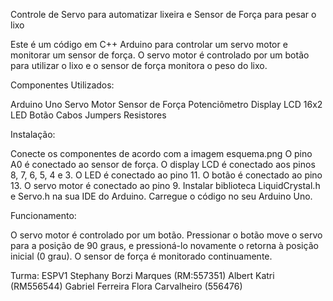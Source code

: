 Controle de Servo para automatizar lixeira e Sensor de Força para pesar o lixo

Este é um código em C++ Arduino para controlar um servo motor e monitorar um sensor de força. O servo motor é controlado por um botão para utilizar o lixo e o sensor de força monitora o peso do lixo.

Componentes Utilizados:

Arduino Uno
Servo Motor
Sensor de Força
Potenciômetro
Display LCD 16x2
LED
Botão
Cabos Jumpers
Resistores

Instalação:

Conecte os componentes de acordo com a imagem esquema.png
O pino A0 é conectado ao sensor de força.
O display LCD é conectado aos pinos 8, 7, 6, 5, 4 e 3.
O LED é conectado ao pino 11.
O botão é conectado ao pino 13.
O servo motor é conectado ao pino 9.
Instalar biblioteca LiquidCrystal.h e Servo.h na sua IDE do Arduino.
Carregue o código no seu Arduino Uno.

Funcionamento:

O servo motor é controlado por um botão. Pressionar o botão move o servo para a posição de 90 graus, e pressioná-lo novamente o retorna à posição inicial (0 grau).
O sensor de força é monitorado continuamente.

Turma: ESPV1
Stephany Borzi Marques (RM:557351)
Albert Katri (RM556544)
Gabriel Ferreira Flora Carvalheiro (556476)
